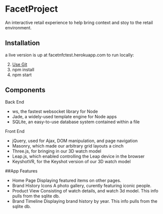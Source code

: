 # FacetProject

An interactive retail experience to help bring context and stoy to the retail environment.

## Installation

a live version is up at facetnfctest.herokuapp.com
to run locally:

2. <a href="http://git-scm.com/"> Use Git</a> 
3.  npm install
4. npm start

## Components

Back End
- ws, the fastest websocket library for Node
- Jade, a widely-used template engine for Node apps
- SQLite, an easy-to-use database system contained within a file

Front End
- jQuery, used for Ajax, DOM manipulation, and page navigation
- Masonry, which made our arbitrary grid layouts a cinch
- Three.js, for bringing in our 3D watch model
- Leap.js, which enabled controlling the Leap device in the browser
- KeyshotVR, for the Keyshot version of our 3D watch model

##App Features
- Home Page
Displaying featured items on other pages.
- Brand History Icons
A photo gallery, curently featuring iconic people.
- Product View
Consisting of watch details, and watch 3d model. This info pulls from the sqlite db.
- Brand Timeline
Displaying brand history by year. This info pulls from the sqlite db.
